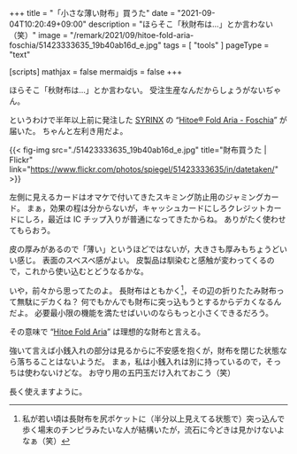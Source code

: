 +++
title = "「小さな薄い財布」買うた"
date =  "2021-09-04T10:20:49+09:00"
description = "ほらそこ「秋財布は…」とか言わない（笑）"
image = "/remark/2021/09/hitoe-fold-aria-foschia/51423333635_19b40ab16d_e.jpg"
tags = [ "tools" ]
pageType = "text"

[scripts]
  mathjax = false
  mermaidjs = false
+++

ほらそこ「秋財布は...」とか言わない。
受注生産なんだからしょうがないぢゃん。

というわけで半年以上前に発注した [SYRINX](https://syrinx.audio/ "SYRINX （シュリンクス）") の “[Hitoe® Fold Aria - Foschia][Hitoe Fold Aria]” が届いた。
ちゃんと左利き用だよ。

{{< fig-img src="./51423333635_19b40ab16d_e.jpg" title="財布買うた | Flickr" link="https://www.flickr.com/photos/spiegel/51423333635/in/datetaken/" >}}

左側に見えるカードはオマケで付いてきたスキミング防止用のジャミングカード。
まぁ，効果の程は分からないが，キャッシュカードにしろクレジットカードにしろ，最近は IC チップ入りが普通になってきたからね。
ありがたく使わせてもらおう。

皮の厚みがあるので「薄い」というほどではないが，大きさも厚みもちょうどいい感じ。
表面のスベスベ感がよい。
皮製品は馴染むと感触が変わってくるので，これから使い込むとどうなるかな。

いや，前々から思ってたのよ。
長財布はともかく[^w1]，その辺の折りたたみ財布って無駄にデカくね？ 何でもかんでも財布に突っ込もうとするからデカくなるんだよ。
必要最小限の機能を満たせばいいのならもっと小さくできるだろう。

[^w1]: 私が若い頃は長財布を尻ポケットに（半分以上見えてる状態で）突っ込んで歩く場末のチンピラみたいな人が結構いたが，流石に今どきは見かけないよなぁ（笑）

その意味で “[Hitoe Fold Aria]” は理想的な財布と言える。

強いて言えば小銭入れの部分は見るからに不安感を抱くが，財布を閉じた状態なら落ちることはないようだ。
まぁ，私は小銭入れは別に持っているので，そっちは使わないけどな。
お守り用の五円玉だけ入れておこう（笑）

長く使えますように。

[Hitoe Fold Aria]: https://syrinx.audio/collections/all/products/hitoe_fold-aria "小さな薄い財布 HITOE® FOLD ARIA – SYRINX"
<!-- eof -->
